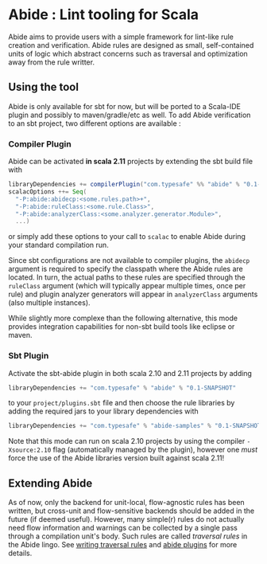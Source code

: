 # Abide : Lint tooling for Scala

Abide aims to provide users with a simple framework for lint-like rule creation and verification.
Abide rules are designed as small, self-contained units of logic which abstract concerns such as traversal and
optimization away from the rule writter.

## Using the tool

Abide is only available for sbt for now, but will be ported to a Scala-IDE plugin and possibly to maven/gradle/etc as
well. To add Abide verification to an sbt project, two different options are available :

### Compiler Plugin

Abide can be activated **in scala 2.11** projects by extending the sbt build file with
```scala
libraryDependencies += compilerPlugin("com.typesafe" %% "abide" % "0.1-SNAPSHOT")
scalacOptions ++= Seq(
  "-P:abide:abidecp:<some.rules.path>+",
  "-P:abide:ruleClass:<some.rule.Class>",
  "-P:abide:analyzerClass:<some.analyzer.generator.Module>",
  ...)
```
or simply add these options to your call to `scalac` to enable Abide during your standard compilation run.

Since sbt configurations are not available to compiler plugins, the `abidecp` argument is required to specify the
classpath where the Abide rules are located. In turn, the actual paths to these rules are specified through the
`ruleClass` argument (which will typically appear multiple times, once per rule) and plugin analyzer generators will
appear in `analyzerClass` arguments (also multiple instances).

While slightly more complexe than the following alternative, this mode provides integration capabilities for non-sbt
build tools like eclipse or maven.

### Sbt Plugin

Activate the sbt-abide plugin in both scala 2.10 and 2.11 projects by adding
```scala
libraryDependencies += "com.typesafe" % "abide" % "0.1-SNAPSHOT"
```
to your `project/plugins.sbt` file and then choose the rule libraries by adding the required jars to your library 
dependencies with 
```scala
libraryDependencies += "com.typesafe" % "abide-samples" % "0.1-SNAPSHOT" % "abide"
```

Note that this mode can run on scala 2.10 projects by using the compiler `-Xsource:2.10` flag (automatically managed by the plugin), however one _must_ force the use of the Abide libraries version built against scala 2.11!

## Extending Abide

As of now, only the backend for unit-local, flow-agnostic rules has been written, but cross-unit and flow-sensitive
backends should be added in the future (if deemed useful). However, many simple(r) rules do not actually need flow
information and warnings can be collected by a single pass through a compilation unit's body. Such rules are called
_traversal rules_ in the Abide lingo. See [writing traversal rules](https://github.com/samarion/scala-abide/wiki/Writing-Traversal-Rules) and [abide plugins](https://github.com/samarion/scala-abide/wiki/Abide-Plugins) for more details.


